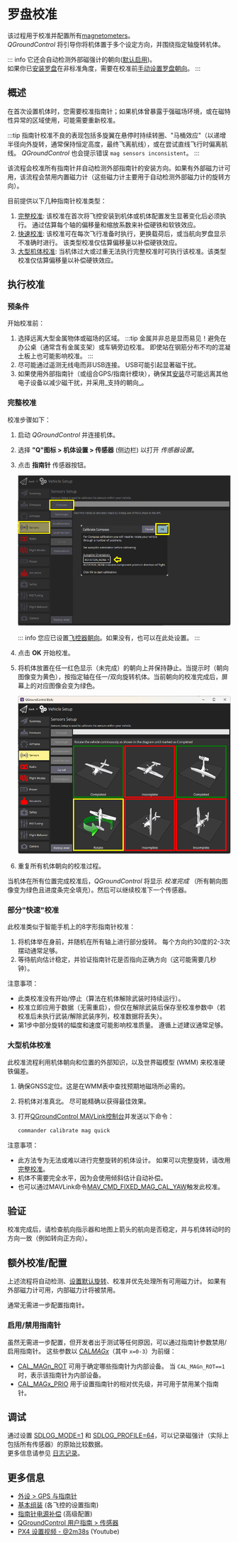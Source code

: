 # 罗盘校准

该过程用于校准并配置所有[magnetometers](../gps_compass/index.md)。  
_QGroundControl_ 将引导你将机体置于多个设定方向，并围绕指定轴旋转机体。

::: info
它还会自动检测外部磁强计的朝向([默认启用](../advanced_config/parameter_reference.md#SENS_MAG_AUTOROT))。  
如果你已[安装罗盘](../assembly/mount_gps_compass.md#compass-orientation)在非标准角度，需要在校准前[手动设置罗盘朝向](../config/flight_controller_orientation.md#setting-the-compass-orientation)。
:::

## 概述

在首次设置机体时，您需要校准指南针；如果机体曾暴露于强磁场环境，或在磁特性异常的区域使用，可能需要重新校准。

:::tip
指南针校准不良的表现包括多旋翼在悬停时持续转圈、"马桶效应"（以递增半径向外旋转，通常保持恒定高度，最终飞离航线），或在尝试直线飞行时偏离航线。
_QGroundControl_ 也会提示错误 `mag sensors inconsistent`。
:::

该流程会校准所有指南针并自动检测外部指南针的安装方向。如果有外部磁力计可用，该流程会禁用内置磁力计（这些磁力计主要用于自动检测外部磁力计的旋转方向）。

目前提供以下几种指南针校准类型：

1. [完整校准](#complete-calibration): 该校准在首次将飞控安装到机体或机体配置发生显著变化后必须执行。
   通过估算每个轴的偏移量和缩放系数来补偿硬铁和软铁效应。
1. [快速校准](#partial-quick-calibration): 该校准可在每次飞行准备时执行，更换载荷后，或当航向罗盘显示不准确时进行。
   该类型校准仅估算偏移量以补偿硬铁效应。
1. [大型机体校准](#large-vehicle-calibration): 当机体过大或过重无法执行完整校准时可执行该校准。该类型校准仅估算偏移量以补偿硬铁效应。

## 执行校准

### 预条件

开始校准前：

1. 选择远离大型金属物体或磁场的区域。
   :::tip
   金属并非总是显而易见！避免在办公桌（通常含有金属支架）或车辆旁边校准。
   即使站在钢筋分布不均的混凝土板上也可能影响校准。
   :::
1. 尽可能通过遥测无线电而非USB连接。
   USB可能引起显著磁干扰。
1. 如果使用外部指南针（或组合GPS/指南针模块），确保其[安装](../assembly/mount_gps_compass.md)尽可能远离其他电子设备以减少磁干扰，并采用_支持的朝向_。

### 完整校准

校准步骤如下：

1. 启动 _QGroundControl_ 并连接机体。
1. 选择 **"Q"图标 > 机体设置 > 传感器** (侧边栏) 以打开 _传感器设置_。
1. 点击 **指南针** 传感器按钮。

   ![选择PX4的指南针校准](../../assets/qgc/setup/sensor/sensor_compass_select_px4.png)

   ::: info
   您应已设置[飞控器朝向](../config/flight_controller_orientation.md)。如果没有，也可以在此处设置。
   :::

1. 点击 **OK** 开始校准。
1. 将机体放置在任一红色显示（未完成）的朝向上并保持静止。当提示时（朝向图像变为黄色），按指定轴在任一/双向旋转机体。当前朝向的校准完成后，屏幕上的对应图像会变为绿色。

   ![PX4的指南针校准步骤](../../assets/qgc/setup/sensor/sensor_compass_calibrate_px4.png)

1. 重复所有机体朝向的校准过程。

当机体在所有位置完成校准后，_QGroundControl_ 将显示 _校准完成_ （所有朝向图像变为绿色且进度条完全填充）。然后可以继续校准下一个传感器。

### 部分"快速"校准

此校准类似于智能手机上的8字形指南针校准：

1. 将机体举在身前，并随机在所有轴上进行部分旋转。
   每个方向约30度的2-3次摆动通常足够。
1. 等待航向估计稳定，并验证指南针花是否指向正确方向（这可能需要几秒钟）。

注意事项：

- 此类校准没有开始/停止（算法在机体解除武装时持续运行）。
- 校准立即应用于数据（无需重启），但仅在解除武装后保存至校准参数中（若校准后未执行武装/解除武装序列，校准数据将丢失）。
- 第1步中部分旋转的幅度和速度可能影响校准质量。
  遵循上述建议通常足够。

### 大型机体校准

<Badge type="tip" text="PX4 v1.15" />

此校准流程利用机体朝向和位置的外部知识，以及世界磁模型 (WMM) 来校准硬铁偏差。

1. 确保GNSS定位。这是在WMM表中查找预期地磁场所必需的。
2. 将机体对准真北。
   尽可能精确以获得最佳效果。
3. 打开[QGroundControl MAVLink控制台](https://docs.qgroundcontrol.com/master/en/qgc-user-guide/analyze_view/mavlink_console.html)并发送以下命令：

   ```sh
   commander calibrate mag quick
   ```

注意事项：

- 此方法专为无法或难以进行完整旋转的机体设计。
  如果可以完整旋转，请改用[完整校准](#complete-calibration)。
- 机体不需要完全水平，因为会使用倾斜估计自动补偿。
- 也可以通过MAVLink命令[MAV_CMD_FIXED_MAG_CAL_YAW](https://mavlink.io/en/messages/common.html#MAV_CMD_FIXED_MAG_CAL_YAW)触发此校准。

## 验证

校准完成后，请检查航向指示器和地图上箭头的航向是否稳定，并与机体转动时的方向一致（例如转向正方向）。

## 额外校准/配置

上述流程将自动检测、[设置默认旋转](../advanced_config/parameter_reference.md#SENS_MAG_AUTOROT)、校准并优先处理所有可用磁力计。
如果有外部磁力计可用，内部磁力计将被禁用。

通常无需进一步配置指南针。

### 启用/禁用指南针

虽然无需进一步配置，但开发者出于测试等任何原因，可以通过指南针参数禁用/启用指南针。
这些参数以 [CAL*MAGx*](../advanced_config/parameter_reference.md#CAL_MAG0_ID)（其中 `x=0-3`）为前缀：

- [CAL_MAGn_ROT](../advanced_config/parameter_reference.md#CAL_MAG0_ROT) 可用于确定哪些指南针为内部设备。
  当 `CAL_MAGn_ROT==1` 时，表示该指南针为内部设备。
- [CAL_MAGx_PRIO](../advanced_config/parameter_reference.md#CAL_MAG0_PRIO) 用于设置指南针的相对优先级，并可用于禁用某个指南针。

## 调试

通过设置 [SDLOG_MODE=1](../advanced_config/parameter_reference.md#SDLOG_MODE) 和 [SDLOG_PROFILE=64](../advanced_config/parameter_reference.md#SDLOG_PROFILE)，可以记录磁强计（实际上包括所有传感器）的原始比较数据。  
更多信息请参见 [日志记录](../dev_log/logging.md)。

## 更多信息

- [外设 > GPS 与指南针](../gps_compass/index.md)
- [基本组装](../assembly/index.md) (各飞控的设置指南)
- [指南针电源补偿](../advanced_config/compass_power_compensation.md) (高级配置)
- [QGroundControl 用户指南 > 传感器](https://docs.qgroundcontrol.com/master/en/qgc-user-guide/setup_view/sensors_px4.html#compass)
- [PX4 设置视频 - @2m38s](https://youtu.be/91VGmdSlbo4?t=2m38s) (Youtube)